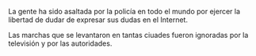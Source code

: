 La gente ha sido asaltada por la policía en todo el mundo por ejercer la libertad de dudar de expresar sus dudas en el Internet. 

Las marchas que se levantaron en tantas ciuades fueron ignoradas por la televisión y por las autoridades. 


